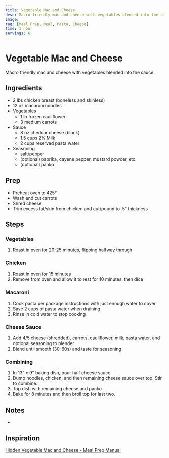```yaml
---
title: Vegetable Mac and Cheese
desc: Macro friendly mac and cheese with vegetables blended into the sauce
image:
tag: [Meal Prep, Meal, Pasta, Cheese]
time: 1 hour
servings: 6
---
```

# Vegetable Mac and Cheese
Macro friendly mac and cheese with vegetables blended into the sauce

## Ingredients
- 2 lbs chicken breast (boneless and skinless)
- 12 oz macaroni noodles
- Vegetables
  - 1 lb frozen cauliflower
  - 3 medium carrots
- Sauce
  - 8 oz cheddar cheese (block)
  - 1.5 cups 2% Milk
  - 2 cups reserved pasta water
- Seasoning
  - salt/pepper
  - (optional) paprika, cayene pepper, mustard powder, etc.
  - (optional) panko

## Prep
- Preheat oven to 425&deg;
- Wash and cut carrots
- Shred cheese
- Trim excess fat/skin from chicken and cut/pound to .5" thickness

## Steps
### Vegetables
1. Roast in oven for 20-25 minutes, flipping halfway through

### Chicken
1. Roast in oven for 15 minutes
2. Remove from oven and allow it to rest for 10 minutes, then dice

### Macaroni
1. Cook pasta per package instructions with just enough water to cover
2. Save 2 cups of pasta water when draining
3. Rinse in cold water to stop cooking

### Cheese Sauce
1. Add 4/5 cheese (shredded), carrots, cauliflower, milk, pasta water, and optional seasoning to blender
2. Blend until smooth (30-60s) and taste for seasoning

### Combining
1. In 13" x 9" baking dish, pour half cheese sauce
2. Dump noodles, chicken, and then remaining cheese sauce over top. Stir to combine.
3. Top dish with remaining cheese and panko
4. Bake for 8 minutes and then broil top for last two.

## Notes
- 

## Inspiration
[Hidden Vegetable Mac and Cheese - Meal Prep Manual](https://mealprepmanual.com/hidden-vegetable-mac-and-cheese/)
